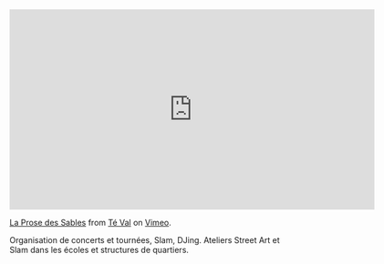 <iframe src="https://player.vimeo.com/video/73928843" width="640" height="352" frameborder="0" webkitallowfullscreen mozallowfullscreen allowfullscreen></iframe>
<p><a href="https://vimeo.com/73928843">La Prose des Sables</a> from <a href="https://vimeo.com/user19540477">T&eacute; Val</a> on <a href="https://vimeo.com">Vimeo</a>.</p>

Organisation de concerts et tournées, Slam, DJing. Ateliers Street Art et Slam dans les écoles et structures de quartiers.